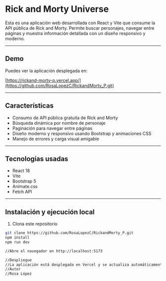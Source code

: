 # Rick and Morty Universe

Esta es una aplicación web desarrollada con React y Vite que consume la API pública de Rick and Morty. Permite buscar personajes, navegar entre páginas y muestra información detallada con un diseño responsivo y moderno.

---

## Demo

Puedes ver la aplicación desplegada en:

[https://rickand-morty-p.vercel.app/](https://github.com/RosaLopezC/RickandMorty_P.git)

---

## Características

- Consumo de API pública gratuita de Rick and Morty
- Búsqueda dinámica por nombre de personaje
- Paginación para navegar entre páginas
- Diseño moderno y responsivo usando Bootstrap y animaciones CSS
- Manejo de errores y carga visual amigable

---

## Tecnologías usadas

- React 18
- Vite
- Bootstrap 5
- Animate.css
- Fetch API

---

## Instalación y ejecución local

1. Clona este repositorio

```bash
git clone https://github.com/RosaLopezC/RickandMorty_P.git
npm install
npm run dev

//Abre el navegador en http://localhost:5173

//Despliegue
//La aplicación está desplegada en Vercel y se actualiza automáticamente al hacer push a la rama main.
//Autor
//Rosa López

